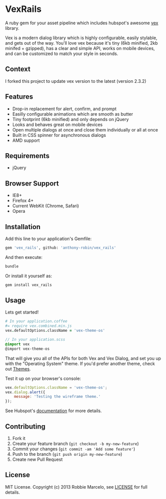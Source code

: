 # VexRails 
A ruby gem for your asset pipeline which includes hubspot's awesome [vex] library.

Vex is a modern dialog library which is highly configurable, easily stylable, and gets out of the way. You'll love vex because it's tiny (6kb minified, 2kb minifed + gzipped), has a clear and simple API, works on mobile devices, and can be customized to match your style in seconds.

## Context
I forked this project to update vex version to the latest (version 2.3.2)

## Features
+ Drop-in replacement for alert, confirm, and prompt
+ Easilly configurable animations which are smooth as butter
+ Tiny footprint (6kb minified) and only depends on jQuery
+ Looks and behaves great on mobile devices
+ Open multiple dialogs at once and close them individually or all at once
+ Built in CSS spinner for asynchronous dialogs
+ AMD support

## Requirements
+ jQuery

## Browser Support
+ IE8+
+ Firefox 4+
+ Current WebKit (Chrome, Safari)
+ Opera

## Installation
Add this line to your application's Gemfile:

```sh
gem 'vex_rails', github: 'anthony-robin/vex_rails'
```

And then execute:

```sh
bundle
```

Or install it yourself as:

```sh
gem install vex_rails
```

## Usage
Lets get started!

```coffee
# In your application.coffee
#= require vex.combined.min.js
vex.defaultOptions.className = 'vex-theme-os'
```

```scss
// In your application.scss
@import vex
@import vex-theme-os
```

That will give you all of the APIs for both Vex and Vex Dialog, and set you up with the "Operating System" theme. If you'd prefer another theme, check out [Themes].

Test it up on your browser's console:

```js
vex.defaultOptions.className = 'vex-theme-os';
vex.dialog.alert({
    message: 'Testing the wireframe theme.'
});
```

See Hubspot's [documentation] for more details.

## Contributing
1. Fork it
2. Create your feature branch (`git checkout -b my-new-feature`)
3. Commit your changes (`git commit -am 'Add some feature'`)
4. Push to the branch (`git push origin my-new-feature`)
5. Create new Pull Request

## License
MIT License. Copyright (c) 2013 Robbie Marcelo, see [LICENSE] for full details.


[documentation]: http://github.hubspot.com/vex/
[vex]: https://github.com/HubSpot/vex/
[Themes]: http://github.hubspot.com/vex/api/themes/
[LICENSE]: http://github.com/anthony-robin/vex_rails/blob/master/LICENSE.txt
